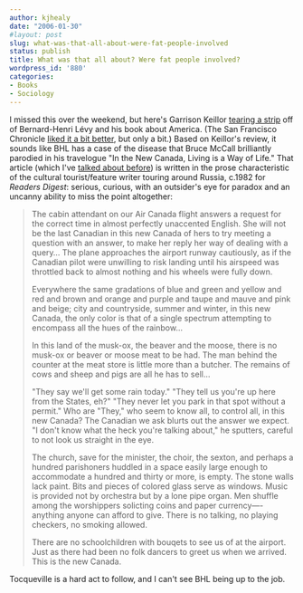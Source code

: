 ```yaml
---
author: kjhealy
date: "2006-01-30"
#layout: post
slug: what-was-that-all-about-were-fat-people-involved
status: publish
title: What was that all about? Were fat people involved?
wordpress_id: '880'
categories:
- Books
- Sociology
---
```


I missed this over the weekend, but here's Garrison Keillor [tearing a strip](http://www.nytimes.com/2006/01/29/books/review/29keillor.html?ex=1296190800&en=f45b6b60925ee6f7&ei=5090&partner=rssuserland&emc=rss) off of Bernard-Henri Lévy and his book about America. (The San Francisco Chronicle [liked it a bit better](http://sfgate.com/cgi-bin/article.cgi?f=/c/a/2006/01/29/RVGHUGQ7341.DTL&type=books), but only a bit.) Based on Keillor's review, it sounds like BHL has a case of the disease that Bruce McCall brilliantly parodied in his travelogue "In the New Canada, Living is a Way of Life." That article (which I've [talked about before](http://www.kieranhealy.org/blog/archives/2003/01/13/how-peculiar/)) is written in the prose characteristic of the cultural tourist/feature writer touring around Russia, c.1982 for *Readers Digest*: serious, curious, with an outsider's eye for paradox and an uncanny ability to miss the point altogether:

> The cabin attendant on our Air Canada flight answers a request for the correct time in almost perfectly unaccented English. She will not be the last Canadian in this new Canada of hers to try meeting a question with an answer, to make her reply her way of dealing with a query…
>  The plane approaches the airport runway cautiously, as if the Canadian pilot were unwilling to risk landing until his airspeed was throttled back to almost nothing and his wheels were fully down.
>
> Everywhere the same gradations of blue and green and yellow and red and brown and orange and purple and taupe and mauve and pink and beige; city and countryside, summer and winter, in this new Canada, the only color is that of a single spectrum attempting to encompass all the hues of the rainbow…
>
> In this land of the musk-ox, the beaver and the moose, there is no musk-ox or beaver or moose meat to be had. The man behind the counter at the meat store is little more than a butcher. The remains of cows and sheep and pigs are all he has to sell…
>
> "They say we'll get some rain today." "They tell us you're up here from the States, eh?" "They never let you park in that spot without a permit." Who are "They," who seem to know all, to control all, in this new Canada? The Canadian we ask blurts out the answer we expect. "I don't know what the heck you're talking about," he sputters, careful to not look us straight in the eye.
>
> The church, save for the minister, the choir, the sexton, and perhaps a hundred parishoners huddled in a space easily large enough to accommodate a hundred and thirty or more, is empty. The stone walls lack paint. Bits and pieces of colored glass serve as windows. Music is provided not by orchestra but by a lone pipe organ. Men shuffle among the worshippers solicting coins and paper currency—-anything anyone can afford to give. There is no talking, no playing checkers, no smoking allowed.
>
> There are no schoolchildren with bouqets to see us of at the airport. Just as there had been no folk dancers to greet us when we arrived. This is the new Canada.

Tocqueville is a hard act to follow, and I can't see BHL being up to the job.
